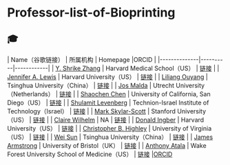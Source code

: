 # Professor-list-of-Bioprinting
## 🎓 

| Name（谷歌链接） | 所属机构 | Homepage |ORCID |
|--------------|----------|------------|
| [Y. Shrike Zhang](https://scholar.google.com/citations?hl=zh-CN&user=qnEhC_EAAAAJ) | Harvard Medical School（US） | [链接](https://shrikezhang.com/publications/publications) |
| [Jennifer A. Lewis](https://scholar.google.com/citations?hl=en&user=Wdny3bkAAAAJ) | Harvard University（US） | [链接](https://lewisgroup.seas.harvard.edu/publications) |
| [Liliang Ouyang](https://scholar.google.com/citations?user=06FvzQAAAAJ&hl=en) | Tsinghua University（China） | [链接](https://llouyang.com/publications/) |
| [Jos Malda](https://scholar.google.com/citations?hl=en&user=yGM2EnIAAAAJ) | Utrecht University（Netherlands） | [链接](https://www.maldalab.org/research-output) |
| [Shaochen Chen](https://scholar.google.com/citations?hl=zh-CN&user=2bTg5Q0AAAAJ) | University of California, San Diego（US） | [链接](https://schen.ucsd.edu/lab/publications.html) |
| [Shulamit Levenberg](https://scholar.google.com/citations?hl=zh-CN&user=NZiXOl8AAAAJ) | Technion-Israel Institute of Technology（Israel） | [链接](https://levenberg.net.technion.ac.il/) |
| [Mark Skylar-Scott](https://scholar.google.com/citations?user=fp_1WrcAAAAJ&hl=zh-CN) | Stanford University（US） | [链接](NA) |
| [Claire Wilhelm](https://scholar.google.com/citations?user=_itTHD4AAAAJ&hl=zh-CN&oi=ao) | NA | [链接](NA) |
| [Donald Ingber](https://scholar.google.com/citations?user=3hzhsK4AAAAJ&hl=zh-CN&oi=ao) | Harvard University（US） | [链接](https://wyss.harvard.edu/team/core-faculty/donald-ingber/) |
| [Christopher B. Highley](https://scholar.google.com/citations?user=mdJzLNQAAAAJ&hl=zh-CN&oi=ao) | University of Virginia（US） | [链接](https://highleylab.com/#papers) |
| [Wei Sun](https://scholar.google.com/citations?user=K85IGAUAAAAJ&hl=en) | Tsinghua University（China） | [链接](NA) |
| [James Armstrong](https://scholar.google.co.uk/citations?user=Mm_-8UQAAAAJ&hl=en) | University of Bristol（UK） | [链接](https://thearmstronggroup.co.uk/2021/01/full-list-of-publications/) |
| [Anthony Atala](NA) | Wake Forest University School of Medicine（US） | [链接](https://profiles.wakehealth.edu/display/Person/aatala) |[ORCID](https://orcid.org/0000-0001-8186-2160) 







